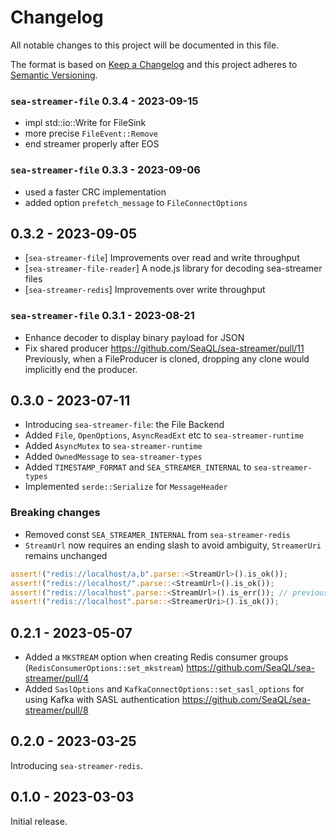 # Changelog

All notable changes to this project will be documented in this file.

The format is based on [Keep a Changelog](http://keepachangelog.com/)
and this project adheres to [Semantic Versioning](http://semver.org/).

### `sea-streamer-file` 0.3.4 - 2023-09-15

+ impl std::io::Write for FileSink
+ more precise `FileEvent::Remove`
+ end streamer properly after EOS

### `sea-streamer-file` 0.3.3 - 2023-09-06

+ used a faster CRC implementation
+ added option `prefetch_message` to `FileConnectOptions`

## 0.3.2 - 2023-09-05

+ [`sea-streamer-file`] Improvements over read and write throughput
+ [`sea-streamer-file-reader`] A node.js library for decoding sea-streamer files
+ [`sea-streamer-redis`] Improvements over write throughput

### `sea-streamer-file` 0.3.1 - 2023-08-21

+ Enhance decoder to display binary payload for JSON
+ Fix shared producer https://github.com/SeaQL/sea-streamer/pull/11
    Previously, when a FileProducer is cloned, dropping any clone would implicitly end the producer.

## 0.3.0 - 2023-07-11

+ Introducing `sea-streamer-file`: the File Backend
+ Added `File`, `OpenOptions`, `AsyncReadExt` etc to `sea-streamer-runtime`
+ Added `AsyncMutex` to `sea-streamer-runtime`
+ Added `OwnedMessage` to `sea-streamer-types`
+ Added `TIMESTAMP_FORMAT` and `SEA_STREAMER_INTERNAL` to `sea-streamer-types`
+ Implemented `serde::Serialize` for `MessageHeader`

### Breaking changes

+ Removed const `SEA_STREAMER_INTERNAL` from `sea-streamer-redis`
+ `StreamUrl` now requires an ending slash to avoid ambiguity, `StreamerUri` remains unchanged
```rust
assert!("redis://localhost/a,b".parse::<StreamUrl>().is_ok());
assert!("redis://localhost/".parse::<StreamUrl>().is_ok());
assert!("redis://localhost".parse::<StreamUrl>().is_err()); // previously this was OK
assert!("redis://localhost".parse::<StreamerUri>().is_ok());
```

## 0.2.1 - 2023-05-07

+ Added a `MKSTREAM` option when creating Redis consumer groups (`RedisConsumerOptions::set_mkstream`) https://github.com/SeaQL/sea-streamer/pull/4
+ Added `SaslOptions` and `KafkaConnectOptions::set_sasl_options` for using Kafka with SASL authentication https://github.com/SeaQL/sea-streamer/pull/8

## 0.2.0 - 2023-03-25

Introducing `sea-streamer-redis`.

## 0.1.0 - 2023-03-03

Initial release.